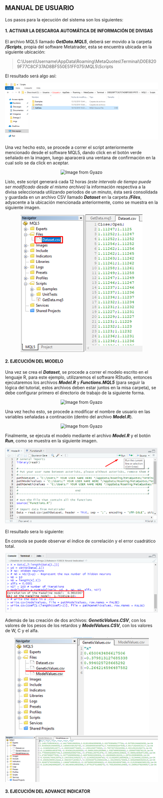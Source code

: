 ## MANUAL DE USUARIO

Los pasos para la ejecución del sistema son los siguientes:

#### 1. ACTIVAR LA DESCARGA AUTOMÁTICA DE INFORMACIÓN DE DIVISAS

El archivo MQL5 llamado ***GetData.MQL5***, deberá ser movido a la carpeta ***/Scripts***, propia del software Metatrader, esta se encuentra ubicada en la siguiente ubicación:

> C:\Users\Username\AppData\Roaming\MetaQuotes\Terminal\D0E8209F77C8CF37AD8BF550E51FF075\MQL5\Scripts

El resultado será algo así:

<p align="center">
  <img src="https://raw.githubusercontent.com/EIA-University/Advance-FOREX-Neural-Indicator/master/imgs/1-ScriptsFolder.png">
</p>

Una vez hecho esto, se procede a correr el script anteriormente mencionado desde el software MQL5, dando click en el botón verde señalado en la imagen, luego aparacerá una ventana de confirmación en la cual solo se da click en aceptar.

<p align="center">
  <img src="https://i.gyazo.com/76d7fcbd22c3e1d27f6b690b96b6f4b7.gif" alt="Image from Gyazo" width="800"/>
</p>

Listo, este script generará cada 12 horas *(este intervalo de tiempo puede ser modificado desde el mismo archivo)*  la información respectiva a la divisa seleccionada utilizando periodos de un minuto, ésta será consolidada y guardada en un archivo CSV llamado ***Dataset*** en la carpeta  ***/Files***, adyacente a la ubicación mencionada anteriormente, como se muestra en la siguiente imagen.

<p align="center">
  <img src="https://raw.githubusercontent.com/EIA-University/Advance-FOREX-Neural-Indicator/master/imgs/4-FinScript.png">
  <img src="https://raw.githubusercontent.com/EIA-University/Advance-FOREX-Neural-Indicator/master/imgs/5-Files.png">
</p>

#### 2. EJECUCIÓN DEL MODELO

Una vez se crea el ***Dataset***, se procede a correr el modelo escrito en el lenguaje R, para este ejemplo, utilizaremos el software RStudio, entonces ejecutaremos los archivos ***Model.R*** y ***Functions.MQL5*** (para seguir la lógica del tutorial, estos archivos deben estar juntos en la misa carpeta), se debe configurar primero el directorio de trabajo de la siguiente forma.

<p align="center">
<img src="https://i.gyazo.com/ba84fcb1a5a584c91b538b90f9ed69c8.gif" alt="Image from Gyazo" width="546"/>
</p>

Una vez hecho esto, se procede a modificar el nombre de usuario en las variables señaladas a continación (dentro del archivo ***Model.R***).

<p align="center">
  <img src="https://i.gyazo.com/51601737afca1fcab8ddfbe9fe023cc9.gif" alt="Image from Gyazo" width="688"/>
</p>

Finalmente, se ejecuta el modelo mediante el archivo ***Model.R*** y el botón ***Run***, como se muestra en la siguiente imagen.

<p align="center">
  <img src="https://raw.githubusercontent.com/EIA-University/Advance-FOREX-Neural-Indicator/master/imgs/8-RunModel.png">
</p>

El resultado sera lo siguiente:

En consola se puede observar el índice de correlación y el error cuadrático total.

<p align="center">
  <img src="https://raw.githubusercontent.com/EIA-University/Advance-FOREX-Neural-Indicator/master/imgs/9-Console.png">
</p>

Además de las creación de dos archivos: ***GeneticValues.CSV***, con los valores de los pesos de los retardos y ***ModelValues.CSV***, con los valores de W, C y el alfa.

<p align="center">
  <img src="https://raw.githubusercontent.com/EIA-University/Advance-FOREX-Neural-Indicator/master/imgs/10-GeneticValues.png">
  <img src="https://raw.githubusercontent.com/EIA-University/Advance-FOREX-Neural-Indicator/master/imgs/11-ModelValues.png">
</p>

#### 3. EJECUCIÓN DEL ADVANCE INDICATOR



